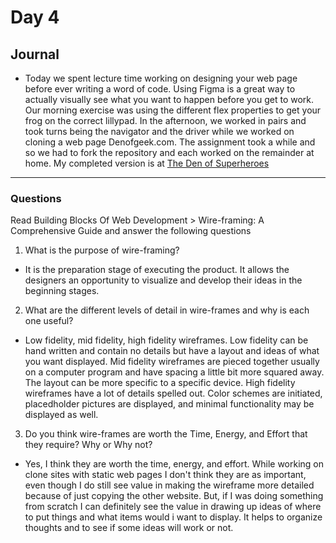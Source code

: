 # Day 4
## Journal
- Today we spent lecture time working on designing your web page before ever writing a word of code. Using Figma is a great way to actually visually see what you want to happen before you get to work. Our morning exercise was using the different flex properties to get your frog on the correct lillypad. In the afternoon, we worked in pairs and took turns being the navigator and the driver while we worked on cloning a web page Denofgeek.com. The assignment took a while and so we had to fork the repository and each worked on the remainder at home. My completed version is at [The Den of Superheroes](https://chesterjgreen.github.io/Den-of-codeworks-Superhero/)
---
### Questions
 Read Building Blocks Of Web Development > Wire-framing: A Comprehensive Guide and answer the following questions
1. What is the purpose of wire-framing?
- It is the preparation stage of executing the product. It allows the designers an opportunity to visualize and develop their ideas in the beginning stages. 
2. What are the different levels of detail in wire-frames and why is each one useful?
- Low fidelity, mid fidelity, high fidelity wireframes. Low fidelity can be hand written and contain no details but have a layout and ideas of what you want displayed. Mid fidelity wireframes are pieced together usually on a computer program and have spacing a little bit more squared away. The layout can be more specific to a specific device. High fidelity wireframes have a lot of details spelled out. Color schemes are initiated, placedholder pictures are displayed, and minimal functionality may be displayed as well. 
3. Do you think wire-frames are worth the Time, Energy, and Effort that they require? Why or Why not?
- Yes, I think they are worth the time, energy, and effort. While working on clone sites with static web pages I don't think they are as important, even though I do still see value in making the wireframe more detailed because of just copying the other website. But, if I was doing something from scratch I can definitely see the value in drawing up ideas of where to put things and what items would i want to display. It helps to organize thoughts and to see if some ideas will work or not. 